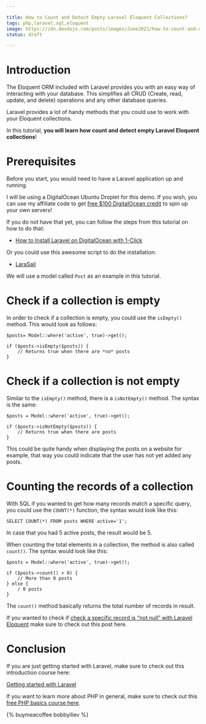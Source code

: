 ```yaml
---

title: How to Count and Detect Empty Laravel Eloquent Collections?
tags: php,laravel,sql,eloquent
image: https://cdn.devdojo.com/posts/images/June2021/how-to-count-and-detect-empty-laravel-eloquent-collections3.jpg
status: draft

---
```


# Introduction

The Eloquent ORM included with Laravel provides you with an easy way of interacting with your database. This simplifies all CRUD (Create, read, update, and delete) operations and any other database queries.

Laravel provides a lot of handy methods that you could use to work with your Eloquent collections.

In this tutorial, **you will learn how count and detect empty Laravel Eloquent collections**!

# Prerequisites

Before you start, you would need to have a Laravel application up and running.

I will be using a DigitalOcean Ubuntu Droplet for this demo. If you wish, you can use my affiliate code to get [free $100 DigitalOcean credit](https://m.do.co/c/2a9bba940f39) to spin up your own servers!

If you do not have that yet, you can follow the steps from this tutorial on how to do that:

* [How to Install Laravel on DigitalOcean with 1-Click](https://devdojo.com/bobbyiliev/how-to-install-laravel-on-digitalocean-with-1-click)

Or you could use this awesome script to do the installation:

* [LaraSail](https://devdojo.com/episode/laravel-on-digital-ocean-with-larasail)

We will use a model called `Post` as an example in this tutorial.

# Check if a collection is empty

In order to check if a collection is empty, you could use the `isEmpty()` method. This would look as follows:

```
$posts= Model::where('active', true)->get();

if ($posts->isEmpty($posts)) {
    // Returns true when there are *no* posts
}
```

# Check if a collection is **not** empty

Similar to the `isEmpty()` method, there is a `isNotEmpty()` method. The syntax is the same:

```
$posts = Model::where('active', true)->get();

if ($posts->isNotEmpty($posts)) {
    // Returns true when there are posts
}
```

This could be quite handy when displaying the posts on a website for example, that way you could indicate that the user has not yet added any posts.

# Counting the records of a collection

With SQL if you wanted to get how many records match a specific query, you could use the `COUNT(*)` function, the syntax would look like this:

```
SELECT COUNT(*) FROM posts WHERE active='1';
```

In case that you had 5 active posts, the result would be 5.

When counting the total elements in a collection, the method is also called `count()`. The syntax would look like this:

```
$posts = Model::where('active', true)->get();

if ($posts->count() > 0) {
    // More than 0 posts
} else {
    / 0 posts
}
```

The `count()` method basically returns the total number of records in result.

If you wanted to check if [check a specific record is “not null” with Laravel Eloquent](https://devdojo.com/bobbyiliev/how-to-check-if-not-null-with-laravel-eloquent) make sure to check out this post here. 

# Conclusion

If you are just getting started with Laravel, make sure to check out this introduction course here:

[Getting started with Laravel](https://devdojo.com/course/laravel-7-basics)

If you want to learn more about PHP in general, make sure to check out this [free PHP basics course here](https://devdojo.com/course/php-basics).

{% buymeacoffee bobbyiliev %}